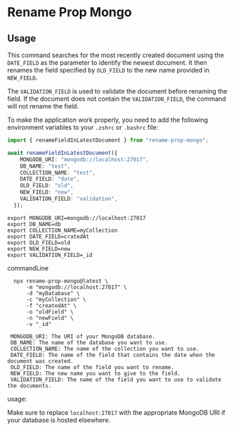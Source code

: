 # Rename Prop Mongo
## Usage
This command searches for the most recently created document using the `DATE_FIELD` as the parameter to identify the newest document. It then renames the field specified by `OLD_FIELD` to the new name provided in `NEW_FIELD`.

The `VALIDATION_FIELD` is used to validate the document before renaming the field. If the document does not contain the `VALIDATION_FIELD`, the command will not rename the field. 


To make the application work properly, you need to add the following environment variables to your `.zshrc` or `.bashrc` file:


```ts
import { renameFieldInLatestDocument } from "rename-prop-mongo";

await renameFieldInLatestDocument({
    MONGODB_URI: "mongodb://localhost:27017",
    DB_NAME: "test",
    COLLECTION_NAME: "test",
    DATE_FIELD: "date",
    OLD_FIELD: "old",
    NEW_FIELD: "new",
    VALIDATION_FIELD: "validation",
  });
```


```shell
export MONGODB_URI=mongodb://localhost:27017
export DB_NAME=db
export COLLECTION_NAME=myCollection
export DATE_FIELD=cratedAt
export OLD_FIELD=old
export NEW_FIELD=new
export VALIDATION_FIELD=_id
```
commandLine
```shell
  npx rename-prop-mongo@latest \
      -m "mongodb://localhost:27017" \
      -d "myDatabase" \
      -c "myCollection" \
      -f "createdAt" \
      -o "oldField" \
      -n "newField" \
      -v "_id"
```
 
 ```
  MONGODB_URI: The URI of your MongoDB database.
  DB_NAME: The name of the database you want to use.
  COLLECTION_NAME: The name of the collection you want to use.
  DATE_FIELD: The name of the field that contains the date when the document was created.
  OLD_FIELD: The name of the field you want to rename.
  NEW_FIELD: The new name you want to give to the field.
  VALIDATION_FIELD: The name of the field you want to use to validate the documents.

 ```
 usage:
 


Make sure to replace `localhost:27017` with the appropriate MongoDB URI if your database is hosted elsewhere.


